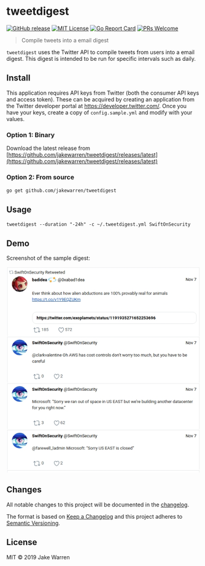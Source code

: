 # tweetdigest
[![GitHub release](http://img.shields.io/github/release/jakewarren/tweetdigest.svg?style=flat-square)](https://github.com/jakewarren/tweetdigest/releases])
[![MIT License](http://img.shields.io/badge/license-MIT-blue.svg?style=flat-square)](https://github.com/jakewarren/tweetdigest/blob/master/LICENSE)
[![Go Report Card](https://goreportcard.com/badge/github.com/jakewarren/tweetdigest)](https://goreportcard.com/report/github.com/jakewarren/tweetdigest)
[![PRs Welcome](https://img.shields.io/badge/PRs-welcome-brightgreen.svg?style=shields)](http://makeapullrequest.com)
> Compile tweets into a email digest

`tweetdigest` uses the Twitter API to compile tweets from users into a email digest. This digest is intended to be run for specific intervals such as daily.

## Install

This application requires API keys from Twitter (both the consumer API keys and access token). These can be acquired by creating an application from the Twitter developer portal at https://developer.twitter.com/.
Once you have your keys, create a copy of `config.sample.yml` and modify with your values.

### Option 1: Binary

Download the latest release from [https://github.com/jakewarren/tweetdigest/releases/latest](https://github.com/jakewarren/tweetdigest/releases/latest)

### Option 2: From source

```
go get github.com/jakewarren/tweetdigest
```

## Usage

```
tweetdigest --duration "-24h" -c ~/.tweetdigest.yml SwiftOnSecurity
```

## Demo

Screenshot of the sample digest:

![](screenshot.png)

## Changes

All notable changes to this project will be documented in the [changelog].

The format is based on [Keep a Changelog](http://keepachangelog.com/) and this project adheres to [Semantic Versioning](http://semver.org/).

## License

MIT © 2019 Jake Warren

[changelog]: https://github.com/jakewarren/tweetdigest/blob/master/CHANGELOG.md
